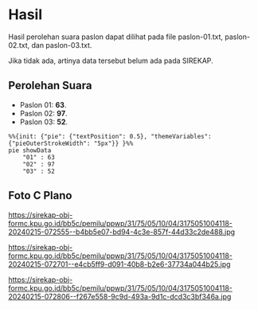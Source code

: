 # Hasil

Hasil perolehan suara paslon dapat dilihat pada file paslon-01.txt, paslon-02.txt, dan paslon-03.txt.

Jika tidak ada, artinya data tersebut belum ada pada SIREKAP.

## Perolehan Suara

 * Paslon 01: **63**.
 * Paslon 02: **97**.
 * Paslon 03: **52**.

```mermaid
%%{init: {"pie": {"textPosition": 0.5}, "themeVariables": {"pieOuterStrokeWidth": "5px"}} }%%
pie showData
    "01" : 63
    "02" : 97
    "03" : 52
```
## Foto C Plano

https://sirekap-obj-formc.kpu.go.id/bb5c/pemilu/ppwp/31/75/05/10/04/3175051004118-20240215-072555--b4bb5e07-bd94-4c3e-857f-44d33c2de488.jpg

https://sirekap-obj-formc.kpu.go.id/bb5c/pemilu/ppwp/31/75/05/10/04/3175051004118-20240215-072701--e4cb5ff9-d091-40b8-b2e6-37734a044b25.jpg

https://sirekap-obj-formc.kpu.go.id/bb5c/pemilu/ppwp/31/75/05/10/04/3175051004118-20240215-072806--f267e558-9c9d-493a-9d1c-dcd3c3bf346a.jpg
